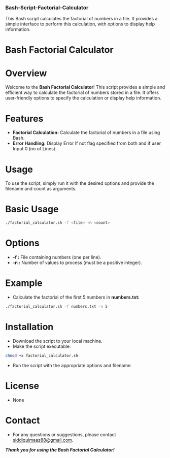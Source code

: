 ### Bash-Script-Factorial-Calculator
This Bash script calculates the factorial of numbers in a file. It provides a simple interface to perform this calculation, with options to display help information.

# Bash Factorial Calculator

# Overview

Welcome to the **Bash Factorial Calculator**! This script provides a simple and efficient way to calculate the factorial of numbers stored in a file. It offers user-friendly options to specify the calculation or display help information.

# Features

- **Factorial Calculation:** Calculate the factorial of numbers in a file using Bash.
- **Error Handling:** Display Error If not flag specified from both and if user Input 0 (no of Lines).

# Usage

To use the script, simply run it with the desired options and provide the filename and count as arguments.

# Basic Usage

```sh
./factorial_calculator.sh -f <file> -n <count>
```

# Options
- **-f <file>:** File containing numbers (one per line).
- **-n <count>:** Number of values to process (must be a positive integer).

# Example
- Calculate the factorial of the first 5 numbers in **numbers.txt:**
```sh
./factorial_calculator.sh -f numbers.txt -n 5
```
# Installation
- Download the script to your local machine.
- Make the script executable:

```sh
chmod +x factorial_calculator.sh
```
- Run the script with the appropriate options and filename.

# License
- None

# Contact
- For any questions or suggestions, please contact siddiquimaaz88@gmail.com.

***Thank you for using the Bash Factorial Calculator!***
